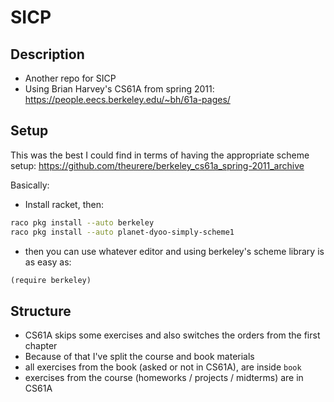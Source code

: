 # SICP

## Description
- Another repo for SICP
- Using Brian Harvey's CS61A from spring 2011:
https://people.eecs.berkeley.edu/~bh/61a-pages/

## Setup
This was the best I could find in terms of having the appropriate scheme setup:
https://github.com/theurere/berkeley_cs61a_spring-2011_archive

Basically:
- Install racket, then:

```bash
raco pkg install --auto berkeley
raco pkg install --auto planet-dyoo-simply-scheme1
```

- then you can use whatever editor and using berkeley's scheme library is as easy as:
```scheme
(require berkeley)
```

## Structure
- CS61A skips some exercises and also switches the orders from the first chapter
- Because of that I've split the course and book materials
- all exercises from the book (asked or not in CS61A), are inside `book`
- exercises from the course (homeworks / projects / midterms) are in CS61A
